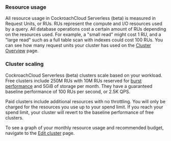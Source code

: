 ### Resource usage

All resource usage in CockroachCloud Serverless (beta) is measured in Request Units, or RUs. RUs represent the compute and I/O resources used by a query. All database operations cost a certain amount of RUs depending on the resources used. For example, a "small read" might cost 1 RU, and a "large read" such as a full table scan with indexes could cost 100 RUs. You can see how many request units your cluster has used on the [Cluster Overview](#view-cluster-overview) page.

### Cluster scaling

CockroachCloud Serverless (beta) clusters scale based on your workload. Free clusters include 250M RUs with 10M RUs reserved for [burst performance](architecture.html#concepts) and 5GiB of storage per month. They have a guaranteed baseline performance of 100 RUs per second, or 2.5K QPS.

Paid clusters include additional resources with no throttling. You will only be charged for the resources you use up to your spend limit. If you reach your spend limit, your cluster will revert to the baseline performance of free clusters.

To see a graph of your monthly resource usage and recommended budget, navigate to the [Edit cluster](#edit-your-spend-limit) page.